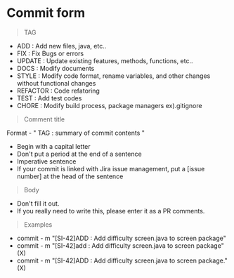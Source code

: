 Commit form
=

>TAG

- ADD : Add new files, java, etc..
- FIX : Fix Bugs or errors
- UPDATE : Update existing features, methods, functions, etc..
- DOCS : Modify documents
- STYLE : Modify code format, rename variables, and other changes without functional changes
- REFACTOR : Code refatoring
- TEST : Add test codes
- CHORE : Modify build process, package managers ex).gitignore


>Comment title

Format - " TAG :  summary of commit contents "

- Begin with a capital letter
- Don't put a period at the end of a sentence
- Imperative sentence
- If your commit is linked with Jira issue management, put a [issue number] at the head of the sentence


>Body

- Don't fill it out.
- If you really need to write this, please enter it as a PR comments.


>Examples

- commit - m "[SI-42]ADD : Add difficulty screen.java to screen package"
- commit - m "[SI-42]add : Add difficulty screen.java to screen package" (X)
- commit - m "[SI-42]ADD : Add difficulty screen.java to screen package." (X)